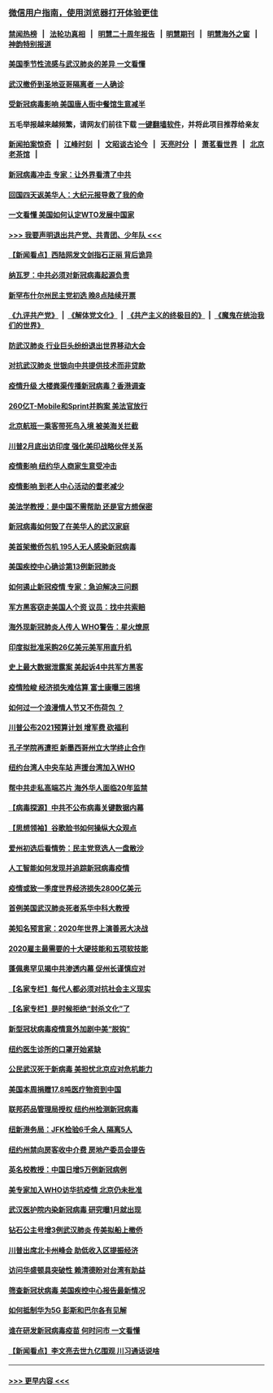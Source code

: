 ### [微信用户指南，使用浏览器打开体验更佳](https://github.com/gfw-breaker/banned-news1/blob/master/indexes/wechat-guide.md?t=0)
#### [禁闻热榜](热点新闻.md?t=0)  &nbsp;&nbsp;|&nbsp;&nbsp; [法轮功真相](https://github.com/gfw-breaker/truth/blob/master/README.md?t=0) &nbsp;&nbsp;|&nbsp;&nbsp; [明慧二十周年报告](https://github.com/gfw-breaker/mh-reports/blob/master/README.md?t=0) &nbsp;&nbsp;|&nbsp;&nbsp;[明慧期刊](https://github.com/gfw-breaker/mh-qikan) &nbsp;&nbsp;|&nbsp;&nbsp; [明慧海外之窗](https://github.com/gfw-breaker/mh-news/blob/master/README.md?t=0) &nbsp;&nbsp;|&nbsp;&nbsp; [神韵特别报道](https://github.com/gfw-breaker/mh-news/blob/master/shenyun.md?t=0)
#### [美国季节性流感与武汉肺炎的差异 一文看懂](../pages/nsc412/n11862428.md?t=02121422) 
#### [武汉撤侨到圣地亚哥隔离者 一人确诊](../pages/nsc412/n11862460.md?t=02121422) 
#### [受新冠病毒影响 美国唐人街中餐馆生意减半](../pages/nsc412/n11861940.md?t=02121422) 
#### 五毛举报越来越频繁，请网友们前往下载 [一键翻墙软件](https://github.com/gfw-breaker/ssr-accounts)，并将此项目推荐给亲友
#### [新闻拍案惊奇](https://github.com/gfw-breaker/banned-news1/blob/master/pages/link4.md) &nbsp;&nbsp;|&nbsp;&nbsp; [江峰时刻](https://github.com/gfw-breaker/banned-news1/blob/master/pages/link4.md) &nbsp;&nbsp;|&nbsp;&nbsp; [文昭谈古论今](https://github.com/gfw-breaker/banned-news1/blob/master/pages/link4.md) &nbsp;&nbsp;|&nbsp;&nbsp; [天亮时分](https://github.com/gfw-breaker/banned-news1/blob/master/pages/link4.md) &nbsp;&nbsp;|&nbsp;&nbsp; [萧茗看世界](https://github.com/gfw-breaker/banned-news1/blob/master/pages/link4.md) &nbsp;&nbsp;|&nbsp;&nbsp; [北京老茶馆](https://github.com/gfw-breaker/banned-news1/blob/master/pages/link4.md) &nbsp;&nbsp;|&nbsp;&nbsp; 
#### [新冠病毒冲击 专家：让外界看清了中共](../pages/nsc412/n11862280.md?t=02121422) 
#### [回国四天返美华人：大纪元报导救了我的命](../pages/nsc412/n11862181.md?t=02121422) 
#### [一文看懂 美国如何认定WTO发展中国家](../pages/nsc412/n11862051.md?t=02121422) 
#### [>>> 我要声明退出共产党、共青团、少年队 <<<](https://github.com/begood0513/goodnews/blob/master/quit/letter.md) 
#### [【新闻看点】西陆网发文剑指石正丽 背后诡异](../pages/nsc412/n11861792.md?t=02121422) 
#### [纳瓦罗：中共必须对新冠病毒起源负责](../pages/nsc412/n11861810.md?t=02121422) 
#### [新罕布什尔州民主党初选 晚8点陆续开票](../pages/nsc412/n11861872.md?t=02121422) 
#### [《九评共产党》](https://github.com/begood0513/9ping.md/blob/master/README.md) &nbsp;|&nbsp; [《解体党文化》](../../../../jtdwh.md/blob/master/README.md)  &nbsp;|&nbsp; [《共产主义的终极目的》](../../../../gczydzjmd.md/blob/master/README.md) &nbsp;|&nbsp; [《魔鬼在统治我们的世界》](../../../../mgztzwmdsj.md/blob/master/README.md) 
#### [防武汉肺炎 行业巨头纷纷退出世界移动大会](../pages/nsc412/n11861795.md?t=02121422) 
#### [对抗武汉肺炎 世银向中共提供技术而非贷款](../pages/nsc412/n11861652.md?t=02121422) 
#### [疫情升级 大楼粪渠传播新冠病毒？香港调查](../pages/nsc412/n11861556.md?t=02121422) 
#### [260亿T-Mobile和Sprint并购案 美法官放行](../pages/nsc412/n11861511.md?t=02121422) 
#### [北京航班一乘客带死鸟入境 被美海关拦截](../pages/nsc412/n11861317.md?t=02121422) 
#### [川普2月底出访印度 强化美印战略伙伴关系](../pages/nsc412/n11860557.md?t=02121422) 
#### [疫情影响  纽约华人商家生意受冲击](../pages/nsc412/n11860284.md?t=02121422) 
#### [疫情影响  到老人中心活动的耆老减少](../pages/nsc412/n11860199.md?t=02121422) 
#### [美法学教授：是中国不需帮助 还是官方想保密](../pages/nsc412/n11859492.md?t=02121422) 
#### [新冠病毒如何毁了在美华人的武汉家庭](../pages/nsc412/n11859524.md?t=02121422) 
#### [美首架撤侨包机 195人无人感染新冠病毒](../pages/nsc412/n11859908.md?t=02121422) 
#### [美国疾控中心确诊第13例新冠肺炎](../pages/nsc412/n11859966.md?t=02121422) 
#### [如何遏止新冠疫情 专家：急迫解决三问题](../pages/nsc412/n11859685.md?t=02121422) 
#### [军方黑客窃走美国人个资 议员：找中共索赔](../pages/nsc412/n11859371.md?t=02121422) 
#### [海外现新冠肺炎人传人 WHO警告：星火燎原](../pages/nsc412/n11859252.md?t=02121422) 
#### [印度拟批准采购26亿美元美军用直升机](../pages/nsc412/n11859143.md?t=02121422) 
#### [史上最大数据泄露案 美起诉4中共军方黑客](../pages/nsc412/n11859115.md?t=02121422) 
#### [疫情险峻 经济损失难估算 富士康曝三困境](../pages/nsc412/n11859120.md?t=02121422) 
#### [如何过一个浪漫情人节又不伤荷包 ？](../pages/nsc412/n11858969.md?t=02121422) 
#### [川普公布2021预算计划 增军费 砍福利](../pages/nsc412/n11859012.md?t=02121422) 
#### [孔子学院再遭拒 新墨西哥州立大学终止合作](../pages/nsc412/n11858661.md?t=02121422) 
#### [纽约台湾人中央车站  声援台湾加入WHO](../pages/nsc412/n11857757.md?t=02121422) 
#### [帮中共走私高端芯片 海外华人面临20年监禁](../pages/nsc412/n11855016.md?t=02121422) 
#### [【病毒探源】中共不公布病毒关键数据内幕](../pages/nsc412/n11856584.md?t=02121422) 
#### [【思想领袖】谷歌脸书如何操纵大众观点](../pages/nsc412/n11680874.md?t=02121422) 
#### [爱州初选后看情势：民主党竞选人一盘散沙](../pages/nsc412/n11856557.md?t=02121422) 
#### [人工智能如何发现并追踪新冠病毒疫情](../pages/nsc412/n11856398.md?t=02121422) 
#### [疫情或致一季度世界经济损失2800亿美元](../pages/nsc412/n11855639.md?t=02121422) 
#### [首例美国武汉肺炎死者系华中科大教授](../pages/nsc412/n11855500.md?t=02121422) 
#### [美知名预言家：2020年世界上演善恶大决战](../pages/nsc412/n11855418.md?t=02121422) 
#### [2020雇主最需要的十大硬技能和五项软技能](../pages/nsc412/n11850953.md?t=02121422) 
#### [蓬佩奥罕见揭中共渗透内幕 促州长谨慎应对](../pages/nsc412/n11854685.md?t=02121422) 
#### [【名家专栏】每代人都必须对抗社会主义现实](../pages/nsc412/n11831412.md?t=02121422) 
#### [【名家专栏】是时候拒绝“封杀文化”了](../pages/nsc412/n11814093.md?t=02121422) 
#### [新型冠状病毒疫情意外加剧中美“脱钩”](../pages/nsc412/n11854475.md?t=02121422) 
#### [纽约医生诊所的口罩开始紧缺](../pages/nsc412/n11853364.md?t=02121422) 
#### [公民武汉死于新病毒 美担忧北京应对危机能力](../pages/nsc412/n11854331.md?t=02121422) 
#### [美国本周捐赠17.8吨医疗物资到中国](../pages/nsc412/n11854269.md?t=02121422) 
#### [联邦药品管理局授权  纽约州检测新冠病毒](../pages/nsc412/n11853371.md?t=02121422) 
#### [纽新港务局：JFK检验6千余人  隔离5人](../pages/nsc412/n11853366.md?t=02121422) 
#### [纽约州禁向房客收中介费  房地产委员会提告](../pages/nsc412/n11853360.md?t=02121422) 
#### [英名校教授：中国日增5万例新冠病例](../pages/nsc412/n11854174.md?t=02121422) 
#### [美专家加入WHO访华抗疫情 北京仍未批准](../pages/nsc412/n11854043.md?t=02121422) 
#### [武汉医护院内染新冠病毒 研究曝1月就出现](../pages/nsc412/n11852928.md?t=02121422) 
#### [钻石公主号增3例武汉肺炎 传美拟船上撤侨](../pages/nsc412/n11853240.md?t=02121422) 
#### [川普出席北卡州峰会 助低收入区提振经济](../pages/nsc412/n11853232.md?t=02121422) 
#### [访问华盛顿具突破性 赖清德盼对台湾有助益](../pages/nsc412/n11853129.md?t=02121422) 
#### [筛查新冠状病毒 美国疾控中心报告最新情况](../pages/nsc412/n11853070.md?t=02121422) 
#### [如何抵制华为5G 彭斯和巴尔各有见解](../pages/nsc412/n11852535.md?t=02121422) 
#### [谁在研发新冠病毒疫苗 何时问市 一文看懂](../pages/nsc412/n11852840.md?t=02121422) 
#### [【新闻看点】李文亮去世九亿围观 川习通话说啥](../pages/nsc412/n11852360.md?t=02121422) 

----
#### [ >>> 更早内容 <<< ](../indexes/nsc412-earlier.md)
